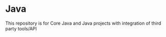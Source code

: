 # Java
This repository is for Core Java and Java projects with integration of third party tools/API
